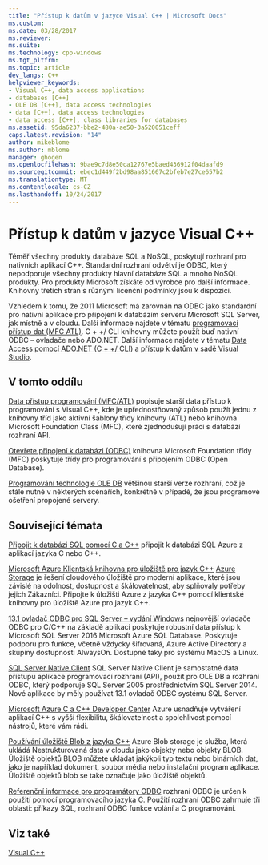 ```yaml
---
title: "Přístup k datům v jazyce Visual C++ | Microsoft Docs"
ms.custom: 
ms.date: 03/28/2017
ms.reviewer: 
ms.suite: 
ms.technology: cpp-windows
ms.tgt_pltfrm: 
ms.topic: article
dev_langs: C++
helpviewer_keywords:
- Visual C++, data access applications
- databases [C++]
- OLE DB [C++], data access technologies
- data [C++], data access technologies
- data access [C++], class libraries for databases
ms.assetid: 95da6237-bbe2-480a-ae50-3a520051ceff
caps.latest.revision: "14"
author: mikeblome
ms.author: mblome
manager: ghogen
ms.openlocfilehash: 9bae9c7d8e50ca12767e5baed436912f04daafd9
ms.sourcegitcommit: ebec1d449f2bd98aa851667c2bfeb7e27ce657b2
ms.translationtype: MT
ms.contentlocale: cs-CZ
ms.lasthandoff: 10/24/2017
---
```

# <a name="data-access-in-visual-c"></a>Přístup k datům v jazyce Visual C++

Téměř všechny produkty databáze SQL a NoSQL, poskytují rozhraní pro nativních aplikací C++. Standardní rozhraní odvětví je ODBC, který nepodporuje všechny produkty hlavní databáze SQL a mnoho NoSQL produkty. Pro produkty Microsoft získáte od výrobce pro další informace. Knihovny třetích stran s různými licenční podmínky jsou k dispozici.

Vzhledem k tomu, že 2011 Microsoft má zarovnán na ODBC jako standardní pro nativní aplikace pro připojení k databázím serveru Microsoft SQL Server, jak místně a v cloudu. Další informace najdete v tématu [programovací přístup dat \(MFC ATL\)](data-access-programming-mfc-atl.md). C + +/ CLI knihovny můžete použít buď nativní ODBC – ovladače nebo ADO.NET. Další informace najdete v tématu [Data Access pomocí ADO.NET (C + +/ CLI)](/dotnet/data-access-using-adonet-cpp-cli.md) a [přístup k datům v sadě Visual Studio](https://docs.microsoft.com/visualstudio/data-tools/accessing-data-in-visual-studio).

## <a name="in-this-section"></a>V tomto oddílu
[Data přístup programování (MFC/ATL)](data-access-programming-mfc-atl.md) popisuje starší data přístup k programování s Visual C++, kde je upřednostňovaný způsob použít jednu z knihovny tříd jako aktivní šablony třídy knihovny (ATL) nebo knihovna Microsoft Foundation Class (MFC), které zjednodušují práci s databází rozhraní API.

[Otevřete připojení k databázi (ODBC)](odbc/open-database-connectivity-odbc.md) knihovna Microsoft Foundation třídy (MFC) poskytuje třídy pro programování s připojením ODBC (Open Database).

[Programování technologie OLE DB](oledb/ole-db-programming.md) většinou starší verze rozhraní, což je stále nutné v některých scénářích, konkrétně v případě, že jsou programové ošetření propojené servery.

## <a name="related-topics"></a>Související témata
[Připojit k databázi SQL pomocí C a C++](/azure/sql-database/sql-database-develop-cplusplus-simple) připojit k databázi SQL Azure z aplikací jazyka C nebo C++.

[Microsoft Azure Klientská knihovna pro úložiště pro jazyk C++](https://github.com/Azure/azure-storage-cpp)
[Azure Storage](/azure/storage/storage-introduction) je řešení cloudového úložiště pro moderní aplikace, které jsou závislé na odolnost, dostupnost a škálovatelnost, aby splňovaly potřeby jejich Zákazníci. Připojte k úložišti Azure z jazyka C++ pomocí klientské knihovny pro úložiště Azure pro jazyk C++.

[13.1 ovladač ODBC pro SQL Server – vydání Windows](https://blogs.msdn.microsoft.com/sqlnativeclient/2016/08/01/announcing-the-odbc-driver-13-1-for-sql-server) nejnovější ovladače ODBC pro C/C++ na základě aplikací poskytuje robustní data přístup k Microsoft SQL Server 2016 Microsoft Azure SQL Database. Poskytuje podporu pro funkce, včetně vždycky šifrovaná, Azure Active Directory a skupiny dostupnosti AlwaysOn. Dostupné taky pro systému MacOS a Linux.     
 
[SQL Server Native Client](https://msdn.microsoft.com/library/ms130892.aspx) SQL Server Native Client je samostatné data přístupu aplikace programovací rozhraní (API), použít pro OLE DB a rozhraní ODBC, který podporuje SQL Server 2005 prostřednictvím SQL Server 2014. Nové aplikace by měly používat 13.1 ovladač ODBC systému SQL Server.

[Microsoft Azure C a C++ Developer Center](https://azure.microsoft.com/develop/cpp/) Azure usnadňuje vytváření aplikací C++ s vyšší flexibilitu, škálovatelnost a spolehlivost pomocí nástrojů, které vám rádi.    

[Používání úložiště Blob z jazyka C++](https://docs.microsoft.com/azure/storage/storage-c-plus-plus-how-to-use-blobs) Azure Blob storage je služba, která ukládá Nestrukturovaná data v cloudu jako objekty nebo objekty BLOB. Úložiště objektů BLOB můžete ukládat jakýkoli typ textu nebo binárních dat, jako je například dokument, soubor média nebo instalační program aplikace. Úložiště objektů blob se také označuje jako úložiště objektů.

[Referenční informace pro programátory ODBC](https://docs.microsoft.com/sql/odbc/reference/odbc-programmer-s-reference) rozhraní ODBC je určen k použití pomocí programovacího jazyka C. Použití rozhraní ODBC zahrnuje tři oblasti: příkazy SQL, rozhraní ODBC funkce volání a C programování.

## <a name="see-also"></a>Viz také
[Visual C++](../visual-cpp-in-visual-studio.md)
